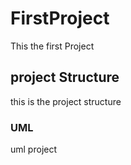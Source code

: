 # FirstProject
This the first Project
## project Structure 
this is the project structure
### UML 
uml project
